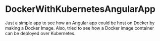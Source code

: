 # DockerWithKubernetesAngularApp
Just a simple app to see how an Angular app could be host on Docker by making a Docker Image. Also, tried to see how a Docker image container can be deployed over Kubernetes.
